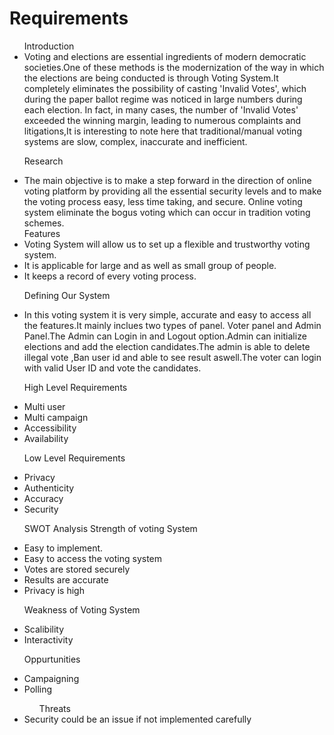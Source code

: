 # Requirements
<ul>
 Introduction

<li>Voting and elections are essential ingredients of modern democratic societies.One of these methods is the modernization of the way in which the elections are being conducted is through Voting System.It completely eliminates the possibility of casting 'Invalid Votes', which during the paper ballot regime was noticed in large numbers during each election. In fact, in many cases, the number of 'Invalid Votes' exceeded the winning margin, leading to numerous complaints and litigations,It is interesting to note here that traditional/manual voting systems are slow, complex, inaccurate and inefficient.</li>

Research

<li>The main objective  is to make a step forward in the direction of online voting platform by providing all the essential security levels and to make the voting process easy, less time taking, and secure. Online voting system eliminate the bogus voting which can occur in tradition voting schemes.</li>
Features
<li>Voting System will allow us to set up a flexible and trustworthy voting system.</li>
<li>It is applicable for large and as well as small group of people.</li>
<li>It keeps a record of every voting process.</li>

Defining Our System

<li> In this voting system it is very simple, accurate and easy to access all the features.It mainly inclues two types of panel. Voter panel and Admin Panel.The Admin can Login in and Logout option.Admin can initialize elections and add the election candidates.The admin is able to delete illegal vote ,Ban user id and able to see result aswell.The voter can login with valid User ID and vote the candidates.

High Level Requirements

<li>Multi user</li>
<li>Multi campaign</li>
<li>Accessibility</li>
<li>Availability</li>

Low Level Requirements

<li>Privacy</li>
<li>Authenticity</li>
<li>Accuracy</li>
<li>Security</li>

SWOT Analysis
Strength of voting System
<li>Easy to implement.</li>
<li>Easy to access the voting system</li>
<li>Votes are stored securely</li>
<li>Results are accurate</li>
<li>Privacy is high</li>

Weakness of Voting System
<li>Scalibility</li>
<li>Interactivity</li>

Oppurtunities
<li>Campaigning</li>
<li>Polling</li>

<ul>Threats</ul>
<li>Security could be an issue if not implemented carefully</li>

</ul>